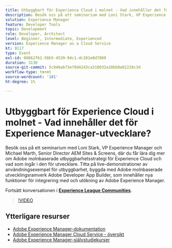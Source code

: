 ```yaml
---
title: Utbyggbart för Experience Cloud i molnet - Vad innehåller det för Experience Manager-utvecklare?
description: Besök oss på ett seminarium med Loni Stark, VP Experience Manager och Michael Marth, Senior Director AEM Sites & Screens, där du får lära dig mer om Adobe molnbaserade utbyggbarhetsstrategi för Experience Cloud och vad som ingår i den för utvecklare. Titta på live-demonstrationer av användningsexempel för utbyggbarhet, byggda med Adobe molnbaserade utvecklingsramverk Adobe Developer App Builder, som innehåller nya funktioner för integrering med och utökning av Adobe Experience Manager.
solution: Experience Manager
feature: Developer Tools
topic: Development
role: Developer, Architect
level: Beginner, Intermediate, Experienced
version: Experience Manager as a Cloud Service
kt: 9117
type: Event
exl-id: 08062f61-58b5-4539-94c1-dc101e0d7869
duration: 3130
source-git-commit: 5c946ab73e78d4243ca310032a10bb8e82228c3d
workflow-type: tm+mt
source-wordcount: '181'
ht-degree: 1%

---
```


# Utbyggbart för Experience Cloud i molnet - Vad innehåller det för Experience Manager-utvecklare?

Besök oss på ett seminarium med Loni Stark, VP Experience Manager och Michael Marth, Senior Director AEM Sites &amp; Screens, där du får lära dig mer om Adobe molnbaserade utbyggbarhetsstrategi för Experience Cloud och vad som ingår i den för utvecklare. Titta på live-demonstrationer av användningsexempel för utbyggbarhet, byggda med Adobe molnbaserade utvecklingsramverk Adobe Developer App Builder, som innehåller nya funktioner för integrering med och utökning av Adobe Experience Manager.

Fortsätt konversationen i **[Experience League Communities](https://adobe.ly/2XTk7aX)**.

>[!VIDEO](https://video.tv.adobe.com/v/337491/?quality=12&learn=on&hidetitle=true)

## Ytterligare resurser

- [Adobe Experience Manager-dokumentation](https://experienceleague.adobe.com/docs/experience-manager-cloud-service.html)
- [Adobe Experience Manager Cloud Service - översikt](https://experienceleague.adobe.com/docs/experience-manager-cloud-service/overview/home.html)
- [Adobe Experience Manager-självstudiekurser](https://experienceleague.adobe.com/docs/experience-manager-tutorials.html)
